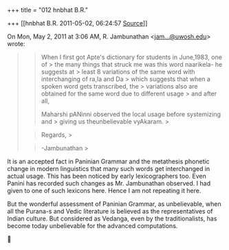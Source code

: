+++
title = "012 hnbhat B.R."

+++
[[hnbhat B.R.	2011-05-02, 06:24:57 [Source](https://groups.google.com/g/samskrita/c/ymWqFrDLC4c)]]



On Mon, May 2, 2011 at 3:06 AM, R. Jambunathan \<[jam...@uwosh.edu]()\> wrote:  

> 
> > When I first got Apte's dictionary for students in June,1983, one of > the many things that struck me was this word naarikela- he suggests at > least 8 variations of the same word with interchanging of ra,la and Da > which suggests that when a spoken word gets transcribed, the > variations also are obtained for the same word due to different usage > and after all,
> > 
> > Maharshi pANinni observed the local usage before systemizing and > giving us theunbelievable vyAkaram. >
> 
> >   
> > 
> > 
> > Regards, >
> 
> > 
> >   
> > 
> > 
> > -Jambunathan >
> 
> > 
> > 
> > 
> > 
> > 
> > 
> > 
> > 

  

  

It is an accepted fact in Paninian Grammar and the metathesis phonetic change in modern linguistics that many such words get interchanged in actual usage. This has been noticed by early lexicographers too. Even Panini has recorded such changes as Mr. Jambunathan observed. I had given to one of such lexicons here. Hence I am not repeating it here.

  

But the wonderful assessment of Paninian Grammar, as unbelievable, when all the Purana-s and Vedic literature is believed as the representatives of Indian culture. But considered as Vedanga, even by the traditionalists, has become today unbelievable for the advanced computations.



